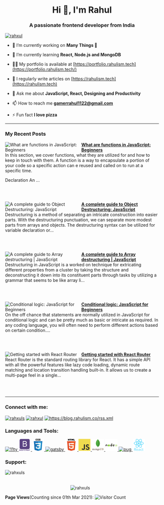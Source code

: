 <h1 align="center">Hi 👋, I'm Rahul</h1>
<h3 align="center">A passionate frontend developer from India</h3>

<p align="left"> <a href="https://twitter.com/rahxul" target="blank"><img src="https://img.shields.io/twitter/follow/rahxul?logo=twitter&style=for-the-badge" alt="rahxul" /></a> </p>

- 🔭 I’m currently working on **Many Things 🥺**

- 🌱 I’m currently learning **React, Node.js and MongoDB**

- 👨‍💻 My portfolio is available at [https://portfolio.rahulism.tech](https://portfolio.rahulism.tech/)

- 📝 I regularly write articles on [https://rahulism.tech](https://rahulism.tech)

- 💬 Ask me about **JavaScript, React, Designing and Productivity**

- 📫 How to reach me **gamerrahul1122@gmail.com**

- ⚡ Fun fact **I love pizza**

<hr>

### My Recent Posts

<!-- HASHNODE_BLOG:START -->
<p align="left">
<a href="https://rahulism.hashnode.dev/what-are-functions-in-javascript-beginners" title="What are functions in JavaScript: Beginners"><img src="https://cdn.hashnode.com/res/hashnode/image/upload/v1620268671818/44OnITo3p.png" alt="What are functions in JavaScript: Beginners" width="250px" align="left" /></a>
<a href="https://rahulism.hashnode.dev/what-are-functions-in-javascript-beginners" title="What are functions in JavaScript: Beginners"><strong>What are functions in JavaScript: Beginners</strong></a>
<br/> In this section, we cover functions, what they are utilized for and how to keep in touch with them. A function is a way to encapsulate a portion of your code so a specific action can e reused and called on to run at a specific time. 

Declaration
An ... </p> <br/> <br/>
<p align="left">
<a href="https://rahulism.hashnode.dev/a-complete-guide-to-object-destructuring-javascript" title="A complete guide to Object Destructuring: JavaScript"><img src="https://cdn.hashnode.com/res/hashnode/image/upload/v1620187043692/jJacTNEYe.png" alt="A complete guide to Object Destructuring: JavaScript" width="250px" align="left" /></a>
<a href="https://rahulism.hashnode.dev/a-complete-guide-to-object-destructuring-javascript" title="A complete guide to Object Destructuring: JavaScript"><strong>A complete guide to Object Destructuring: JavaScript</strong></a>
<br/> Destructuring is a method of separating an intricate construction into easier parts.  With the destructuring punctuation, we can separate more modest parts from arrays and objects.  The destructuring syntax can be utilized for variable declaration or... </p> <br/> <br/>
<p align="left">
<a href="https://rahulism.hashnode.dev/a-complete-guide-to-array-destructuring-or-javascript" title="A complete guide to Array destructuring | JavaScript"><img src="https://cdn.hashnode.com/res/hashnode/image/upload/v1620094180945/eIzKI7u3N.png" alt="A complete guide to Array destructuring | JavaScript" width="250px" align="left" /></a>
<a href="https://rahulism.hashnode.dev/a-complete-guide-to-array-destructuring-or-javascript" title="A complete guide to Array destructuring | JavaScript"><strong>A complete guide to Array destructuring | JavaScript</strong></a>
<br/> Destructuring in JavaScript is a worked on technique for extricating different properties from a cluster by taking the structure and deconstructing it down into its constituent parts through tasks by utilizing a grammar that seems to be like array li... </p> <br/> <br/>
<p align="left">
<a href="https://rahulism.hashnode.dev/conditional-logic-javascript-for-beginners" title="Conditional logic: JavaScript for Beginners"><img src="https://cdn.hashnode.com/res/hashnode/image/upload/v1620008652351/YjKRlP9v4.png" alt="Conditional logic: JavaScript for Beginners" width="250px" align="left" /></a>
<a href="https://rahulism.hashnode.dev/conditional-logic-javascript-for-beginners" title="Conditional logic: JavaScript for Beginners"><strong>Conditional logic: JavaScript for Beginners</strong></a>
<br/> On the off chance that statements are normally utilized in JavaScript for conditional logic and can be pretty much as basic or intricate as required.
In any coding language, you will often need to perform different actions based on certain condition.... </p> <br/> <br/>
<p align="left">
<a href="https://rahulism.hashnode.dev/getting-started-with-react-router" title="Getting started with React Router"><img src="https://cdn.hashnode.com/res/hashnode/image/upload/v1619925192159/AzXYAWKTw.png" alt="Getting started with React Router" width="250px" align="left" /></a>
<a href="https://rahulism.hashnode.dev/getting-started-with-react-router" title="Getting started with React Router"><strong>Getting started with React Router</strong></a>
<br/> React Router is the standard routing library for React. It has a simple API with all the powerful features like lazy code loading, dynamic route matching and location transition handling built-in. 
It allows us to create a multi-page feel in a single... </p> <br/> <br/>
<!-- HASHNODE_BLOG:END -->


<hr>

<h3 align="left">Connect with me:</h3>
<p align="left">
<a href="https://dev.to/rahxuls" target="blank"><img align="center" src="https://cdn.jsdelivr.net/npm/simple-icons@3.0.1/icons/dev-dot-to.svg" alt="rahxuls" height="30" width="40" /></a>
<a href="https://twitter.com/rahxul" target="blank"><img align="center" src="https://cdn.jsdelivr.net/npm/simple-icons@3.0.1/icons/twitter.svg" alt="rahxul" height="30" width="40" /></a>
<a href="/https://blog.rahulism.co/rss.xml" target="blank"><img align="center" src="https://cdn.jsdelivr.net/npm/simple-icons@3.0.1/icons/rss.svg" alt="https://blog.rahulism.co/rss.xml" height="30" width="40" /></a>
</p>

<h3 align="left">Languages and Tools:</h3>
<p align="left"> <a href="https://www.11ty.dev/" target="_blank"> <img src="https://gist.githubusercontent.com/vivek32ta/c7f7bf583c1fb1c58d89301ea40f37fd/raw/f4c85cce5790758286b8f155ef9a177710b995df/11ty.svg" alt="11ty" width="40" height="40"/> </a> <a href="https://getbootstrap.com" target="_blank"> <img src="https://raw.githubusercontent.com/devicons/devicon/master/icons/bootstrap/bootstrap-plain-wordmark.svg" alt="bootstrap" width="40" height="40"/> </a> <a href="https://www.w3schools.com/css/" target="_blank"> <img src="https://raw.githubusercontent.com/devicons/devicon/master/icons/css3/css3-original-wordmark.svg" alt="css3" width="40" height="40"/> </a> <a href="https://www.gatsbyjs.com/" target="_blank"> <img src="https://www.vectorlogo.zone/logos/gatsbyjs/gatsbyjs-icon.svg" alt="gatsby" width="40" height="40"/> </a> <a href="https://www.w3.org/html/" target="_blank"> <img src="https://raw.githubusercontent.com/devicons/devicon/master/icons/html5/html5-original-wordmark.svg" alt="html5" width="40" height="40"/> </a> <a href="https://developer.mozilla.org/en-US/docs/Web/JavaScript" target="_blank"> <img src="https://raw.githubusercontent.com/devicons/devicon/master/icons/javascript/javascript-original.svg" alt="javascript" width="40" height="40"/> </a> <a href="https://www.mongodb.com/" target="_blank"> <img src="https://raw.githubusercontent.com/devicons/devicon/master/icons/mongodb/mongodb-original-wordmark.svg" alt="mongodb" width="40" height="40"/> </a> <a href="https://nodejs.org" target="_blank"> <img src="https://raw.githubusercontent.com/devicons/devicon/master/icons/nodejs/nodejs-original-wordmark.svg" alt="nodejs" width="40" height="40"/> </a> <a href="https://pugjs.org" target="_blank"> <img src="https://cdn.worldvectorlogo.com/logos/pug.svg" alt="pug" width="40" height="40"/> </a> <a href="https://reactjs.org/" target="_blank"> <img src="https://raw.githubusercontent.com/devicons/devicon/master/icons/react/react-original-wordmark.svg" alt="react" width="40" height="40"/> </a> </p>

<h3 align="left">Support:</h3>
<p><a href="https://www.buymeacoffee.com/rahxuls"> <img align="left" src="https://cdn.buymeacoffee.com/buttons/v2/default-yellow.png" height="50" width="210" alt="rahxuls" /></a></p><br><br>

<p>&nbsp;<img align="center" src="https://github-readme-stats.vercel.app/api?username=rahxuls&show_icons=true&locale=en" alt="rahxuls" /></p>

**Page Views**(Counting since 01th Mar 2021): ![Visitor Count](https://profile-counter.glitch.me/rahxuls/count.svg)
